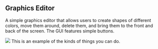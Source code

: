 ## Graphics Editor
A simple graphics editor that allows users to create shapes of different colors, move them around, delete them, and bring them to the front and back of the screen. The GUI features simple buttons.

![](//original.png)
This is an example of the kinds of things you can do.